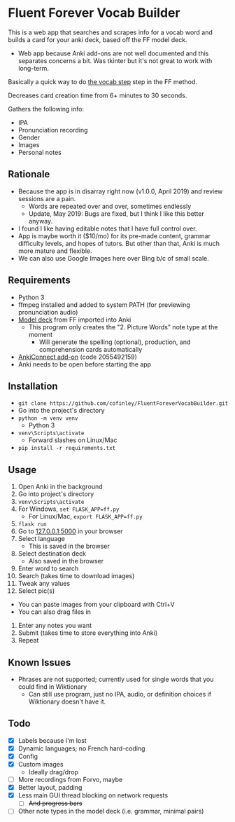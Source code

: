# Fluent Forever Vocab Builder

This is a web app that searches and scrapes info for a vocab word and builds a card for your anki deck, based off the FF model deck.
- Web app because Anki add-ons are not well documented and this separates concerns a bit. Was tkinter but it's not great to work with long-term.

Basically a quick way to do [the vocab step](https://blog.fluent-forever.com/simple-word-flashcards/) step in the FF method.

Decreases card creation time from 6+ minutes to 30 seconds.

Gathers the following info:
- IPA
- Pronunciation recording
- Gender
- Images
- Personal notes

## Rationale

- Because the app is in disarray right now (v1.0.0, April 2019) and review sessions are a pain.
    - Words are repeated over and over, sometimes endlessly
    - Update, May 2019: Bugs are fixed, but I think I like this better anyway.
- I found I like having editable notes that I have full control over.
- App is maybe worth it ($10/mo) for its pre-made content, grammar difficulty levels, and hopes of tutors. But other than that, Anki is much more mature and flexible. 
- We can also use Google Images here over Bing b/c of small scale.

## Requirements

- Python 3
- ffmpeg installed and added to system PATH (for previewing pronunciation audio)
- [Model deck](http://www.fluent-forever.com/wp-content/uploads/2014/05/Model-Deck-May-2014.apkg) from FF imported into Anki
  - This program only creates the "2. Picture Words" note type at the moment
    - Will generate the spelling (optional), production, and comprehension cards automatically
- [AnkiConnect add-on](https://foosoft.net/projects/anki-connect/) (code 2055492159)
- Anki needs to be open before starting the app

## Installation

- `git clone https://github.com/cofinley/FluentForeverVocabBuilder.git`
- Go into the project's directory
- `python -m venv venv`
  - Python 3
- `venv\Scripts\activate`
  - Forward slashes on Linux/Mac
- `pip install -r requirements.txt`


## Usage

1. Open Anki in the background
1. Go into project's directory
1. `venv\Scripts\activate`
1. For Windows, `set FLASK_APP=ff.py`
    - For Linux/Mac, `export FLASK_APP=ff.py`
1. `flask run`
1. Go to [127.0.0.1:5000](127.0.0.1:5000) in your browser
1. Select language
   - This is saved in the browser
1. Select destination deck
   - Also saved in the browser
1. Enter word to search
1. Search (takes time to download images)
1. Tweak any values
1. Select pic(s)
  - You can paste images from your clipboard with Ctrl+V 
  - You can also drag files in
1. Enter any notes you want
1. Submit (takes time to store everything into Anki)
1. Repeat

## Known Issues

- Phrases are not supported; currently used for single words that you could find in Wiktionary
  - Can still use program, just no IPA, audio, or definition choices if Wiktionary doesn't have it.

## Todo

- [x] Labels because I'm lost
- [x] Dynamic languages; no French hard-coding
- [x] Config
- [x] Custom images
  - Ideally drag/drop
- [ ] More recordings from Forvo, maybe
- [x] Better layout, padding
- [x] Less main GUI thread blocking on network requests
  - [ ] ~~And progress bars~~
- [ ] Other note types in the model deck (i.e. grammar, minimal pairs)
